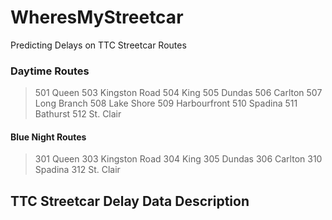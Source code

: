 # WheresMyStreetcar
Predicting Delays on TTC Streetcar Routes

### Daytime Routes
> 501 Queen
> 503 Kingston Road
> 504 King
> 505 Dundas
> 506 Carlton
> 507 Long Branch
> 508 Lake Shore
> 509 Harbourfront
> 510 Spadina
> 511 Bathurst
> 512 St. Clair

#### Blue Night Routes
> 301 Queen
> 303 Kingston Road
> 304 King
> 305 Dundas
> 306 Carlton
> 310 Spadina
> 312 St. Clair


## TTC Streetcar Delay Data Description

